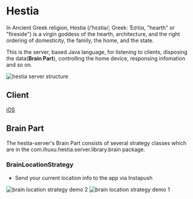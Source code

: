 # Hestia

In Ancient Greek religion, Hestia (/ˈhɛstiə/; Greek: Ἑστία, "hearth" or "fireside") is a virgin goddess of the hearth, architecture, and the right ordering of domesticity, the family, the home, and the state.

This is the server, based Java language, for listening to clients, disposing the data(<b>Brain Part</b>), controlling the home device, responsing infomation and so on.

![hestia server structure](https://docs.google.com/drawings/d/e/2PACX-1vSCb37rXZ-ngSvVRu3TqxvlO3cdOPEyslglEa-SK8WoeEmHpSSwC1bdy0W4ido_F_uG5PBejP_WOp7G/pub?w=961&h=282)


## Client

[iOS](https://github.com/GenialX/hestia-ios)

## Brain Part

The hestia-server's Brain Part consists of several strategy classes which are in the com.ihuxu.hestia.server.library.brain package.

### BrainLocationStrategy 

- Send your current location info to the app via Instapush

![brain location strategy demo 2](https://docs.google.com/drawings/d/e/2PACX-1vQGbogrYSOcAQJR0Cg1CZptV9hgJtn0W4JirzzCNcvjgks2-_QUMinGmYzOOU4wZTjIr15DrY61PBhj/pub?w=396&h=689)
![brain location strategy demo 1](https://docs.google.com/drawings/d/e/2PACX-1vTKq8OaYaBxn_2lj5TBKrtGyf_DX_aiZKESypFWz_cAFTbHzrMT8XZHxDiC-WrPJKbVd6ZF5DGEQ9ri/pub?w=392&h=693)
